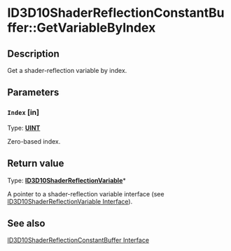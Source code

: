 # ID3D10ShaderReflectionConstantBuffer::GetVariableByIndex

## Description

Get a shader-reflection variable by index.

## Parameters

### `Index` [in]

Type: **[UINT](https://learn.microsoft.com/windows/desktop/WinProg/windows-data-types)**

Zero-based index.

## Return value

Type: **[ID3D10ShaderReflectionVariable](https://learn.microsoft.com/windows/desktop/api/d3d10shader/nn-d3d10shader-id3d10shaderreflectionvariable)***

A pointer to a shader-reflection variable interface (see [ID3D10ShaderReflectionVariable Interface](https://learn.microsoft.com/windows/desktop/api/d3d10shader/nn-d3d10shader-id3d10shaderreflectionvariable)).

## See also

[ID3D10ShaderReflectionConstantBuffer Interface](https://learn.microsoft.com/windows/desktop/api/d3d10shader/nn-d3d10shader-id3d10shaderreflectionconstantbuffer)